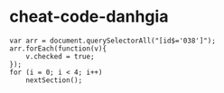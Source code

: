 # cheat-code-danhgia

```
var arr = document.querySelectorAll("[id$='038']");
arr.forEach(function(v){
	v.checked = true;
});
for (i = 0; i < 4; i++)
	nextSection();
```
